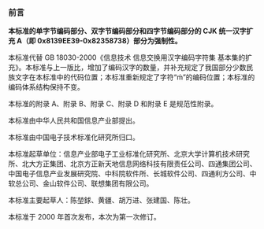 ### 前言
**本标准的单字节编码部分、双字节编码部分和四字节编码部分的 CJK 统一汉字扩充 A（即 0x8139EE39-0x82358738）部分为强制性。**

本标准代替 GB 18030-2000《信息技术 信息交换用汉字编码字符集 基本集的扩充》。本标准与上一版比，增加了编码汉字的数量，并补充规定了我国部分少数民族文字在本标准中的代码位置；本标准重新规定了字符“ḿ”的编码位置；本标准的编码体系结构保持不变。

本标准的附录 A、附录 B、附录 C、附录 D 和附录 E 是规范性附录。

本标准由中华人民共和国信息产业部提出。

本标准由中国电子技术标准化研究所归口。

本标准起草单位：信息产业部电子工业标准化研究所、北京大学计算机技术研究所、北大方正集团、北京方正新天地信息网络科技有限责任公司、四通集团公司、中国电子信息产业发展研究院、中科院软件所、长城软件公司、四通利方公司、中软总公司、金山软件公司、联想集团有限公司。

本标准主要起草人：陈堃銶、黄疆、胡万进、张建国、陈壮。

本标准于 2000 年首次发布，本次为第一次修订。
